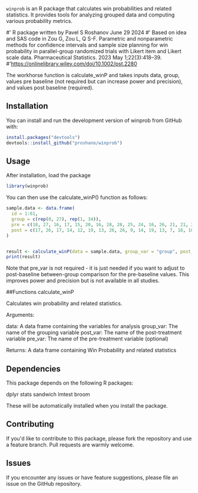 `winprob` is an R package that calculates win probabilities and related statistics. It provides tools for analyzing grouped data and computing various probability metrics.

#' R package written by Pavel S Roshanov June 29 2024
#' Based on idea and SAS code in Zou G, Zou L, Q S-F. Parametric and nonparametric methods for confidence intervals and sample size planning for win probability in parallel-group randomized trials with Likert item and Likert scale data. Pharmaceutical Statistics. 2023 May 1;22(3):418–39.
#'https://onlinelibrary.wiley.com/doi/10.1002/pst.2280

The workhorse function is calculate_winP and takes inputs data, group, values pre baseline (not required but can increase power and precision), and values post baseline (required).


## Installation

You can install and run the development version of winprob from GitHub with:

```R
install.packages("devtools") 
devtools::install_github("proshano/winprob")
```
## Usage
After installation, load the package
```R
library(winprob)
```

You can then use the calculate_winP() function as follows:

```R
sample.data <- data.frame(
  id = 1:61,
  group = c(rep(0, 27), rep(1, 34)),
  pre = c(18, 27, 16, 17, 15, 20, 16, 28, 28, 25, 24, 16, 26, 21, 21, 22, 26, 19, 22, 16, 21, 20, 17, 22, 19, 21, 18, 21, 27, 15, 24, 15, 17, 20, 18, 28, 21, 18, 27.46, 19, 20, 16, 21, 23, 23, 24, 25, 22, 20, 20, 25, 18, 26, 20, 17, 22, 22, 23, 17, 22, 26),
  post = c(17, 26, 17, 14, 12, 19, 13, 26, 26, 9, 14, 19, 13, 7, 18, 18, 19, 19, 20, 7, 19, 16, 15, 20, 16, 7, 19, 13, 8, 8, 14, 15, 9, 7, 8, 11, 7, 8, 22, 14, 13, 17, 19, 11, 16, 16, 20, 15, 7, 12.13, 15, 17, 1, 27, 20, 12, 15.38, 11, 15, 7, 24)
)


result <- calculate_winP(data = sample.data, group_var = "group", post_var= "post",  pre_var= "pre")
print(result)
```

Note that pre_var is not required - it is just needed if you want to adjust to post-baseline between-group comparison for the pre-baseline values. This improves power and precision but is not available in all studies.

##Functions
calculate_winP

Calculates win probability and related statistics.

Arguments:

data: A data frame containing the variables for analysis
group_var: The name of the grouping variable
post_var: The name of the post-treatment variable
pre_var: The name of the pre-treatment variable (optional)

Returns:
A data frame containing Win Probability and related statistics

## Dependencies
This package depends on the following R packages:

dplyr
stats
sandwich
lmtest
broom

These will be automatically installed when you install the package.

## Contributing
If you'd like to contribute to this package, please fork the repository and use a feature branch. Pull requests are warmly welcome.

## Issues
If you encounter any issues or have feature suggestions, please file an issue on the GitHub repository.
